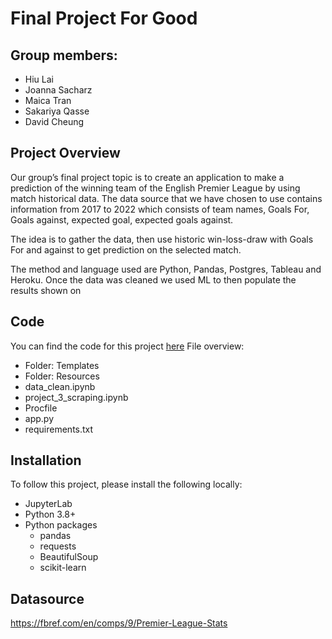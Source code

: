 # Final Project For Good
## Group members:
* Hiu Lai
* Joanna Sacharz
* Maica Tran
* Sakariya Qasse
* David Cheung


## Project Overview

Our group’s final project topic is to create an application to make a prediction of the winning team of the English Premier League by using match historical data. 
The data source that we have chosen to use contains information from 2017 to 2022 which consists of team names, Goals For, Goals against, expected goal, expected goals against. 

The idea is to gather the data, then use historic win-loss-draw with Goals For and against to get prediction on the selected match.

The method and language used are Python, Pandas, Postgres, Tableau and Heroku. Once the data was cleaned we used ML to then populate the results shown on 

## Code

You can find the code for this project [here](https://github.com/tc831/final-project-for-good)
File overview:

* Folder: Templates
* Folder: Resources
* data_clean.ipynb
* project_3_scraping.ipynb
* Procfile
* app.py
* requirements.txt


## Installation

To follow this project, please install the following locally:

* JupyterLab
* Python 3.8+
* Python packages
    * pandas
    * requests
    * BeautifulSoup
    * scikit-learn
    
## Datasource
https://fbref.com/en/comps/9/Premier-League-Stats
